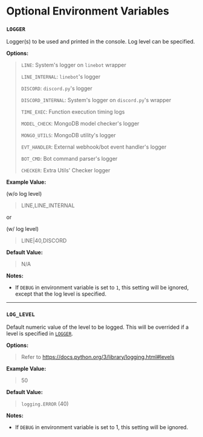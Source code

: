 # Optional Environment Variables

### `LOGGER`
Logger(s) to be used and printed in the console. Log level can be specified.

**Options:**

> `LINE`: System's logger on `linebot` wrapper
>
> `LINE_INTERNAL`: `linebot`'s logger
>
> `DISCORD`: `discord.py`'s logger
>
> `DISCORD_INTERNAL`: System's logger on `discord.py`'s wrapper
>
> `TIME_EXEC`: Function execution timing logs
>
> `MODEL_CHECK`: MongoDB model checker's logger
>
> `MONGO_UTILS`: MongoDB utility's logger
>
> `EVT_HANDLER`: External webhook/bot event handler's logger
>
> `BOT_CMD`: Bot command parser's logger
>
> `CHECKER`: Extra Utils' Checker logger

**Example Value:**

(w/o log level)

> LINE,LINE_INTERNAL

or

(w/ log level)

> LINE|40,DISCORD

**Default Value:**
> N/A

**Notes:**
- If `DEBUG` in environment variable is set to `1`, this setting will be ignored, except that the log level is specified.

<hr>

### `LOG_LEVEL`
Default numeric value of the level to be logged. This will be overrided if a level is specified in [`LOGGER`](#logger).

**Options:**
> Refer to <https://docs.python.org/3/library/logging.html#levels>

**Example Value:**
> 50

**Default Value:**
> `logging.ERROR` (40)

**Notes:**
- If `DEBUG` in environment variable is set to 1, this setting will be ignored.

